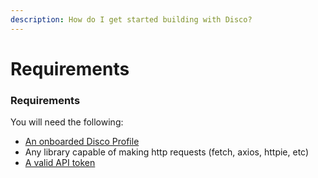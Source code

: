 ```yaml
---
description: How do I get started building with Disco?
---
```


# Requirements

### Requirements

You will need the following:

* [An onboarded Disco Profile](../getting-started/create-a-data-backpack.md)
* Any library capable of making http requests (fetch, axios, httpie, etc)
* [A valid API token](generate-an-api-key.md)
